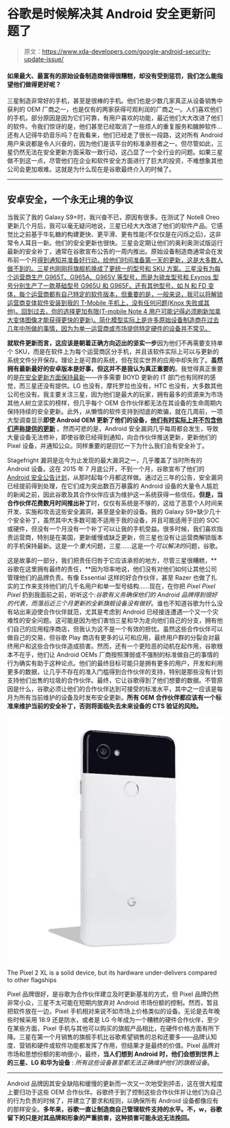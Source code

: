 # 谷歌是时候解决其 Android 安全更新问题了

> 原文：<https://www.xda-developers.com/google-android-security-update-issue/>

#### 如果最大、最富有的原始设备制造商做得很糟糕，却没有受到惩罚，我们怎么能指望他们做得更好呢？

三星制造非常好的手机，甚至是很棒的手机。他们也是少数几家真正从设备销售中获利的 OEM 厂商之一，也是仅有的两家获得可观利润的厂商之一。人们喜欢他们的手机，部分原因是因为它们可靠，有用户喜欢的功能，最近他们大大改进了他们的软件。令我们惊讶的是，他们甚至已经取消了一些烦人的重复服务和臃肿软件...还有人记得牛奶音乐吗？在我看来，他们已经走了很长一段路，这对所有 Android 用户来说都是令人兴奋的，因为他们是该平台的标准承担者之一。但尽管如此，三星仍然无法在安全更新方面采取一致行动，这凸显了一个全行业的问题。如果三星做不到这一点，尽管他们在企业和软件安全方面进行了巨大的投资，不难想象其他公司会更加艰难。这就是为什么现在是谷歌最终介入的时候了。

* * *

## 安卓安全，一个永无止境的争议

当我买了我的 Galaxy S9+时，我兴奋不已，原因有很多。在测试了 Note8 Oreo 更新几个月后，我可以毫无疑问地说，三星已经大大改进了他们的软件产品。它感觉比之前基于牛轧糖的构建更快、更平滑、更有性能(不仅仅是在闪烁之后)，这非常令人耳目一新。他们的安全更新也很快。三星会定期让他们的奥利奥测试版运行最新的安全补丁，通常在谷歌宣布公告的一周内推出。原始设备制造商通常会在发布前一个月[得到通知并准备好行动，给他们时间准备第一天的更新，这是大多数人做不到的。三星也刚刚将旗舰机换成了更统一的型号和 SKU 方案。三星没有为每个运营商生产 G965T、G965A、G965V 等型号，而是为骁龙型号和 Exynos 型号分别生产了一款基础型号 G965U 和 G965F。还有其他型号，如 N 和 FD 变体，每个运营商都有自己特定的软件版本，但重要的是，一般来说，我可以将解锁运营商变体软件安装到我的 T-Mobile 手机上，没有任何问题(Knox 失败或其他)。回到过去，你的选择更加有限(T-mobile Note 4 用户可能记得必须刷新加拿大变体图像才能获得更快的更新)。简化模型实际上是许多原始设备制造商在过去几年中所做的事情，因为为单一运营商或市场提供特定硬件的设备并不常见。](https://www.androidcentral.com/android-security-bulletin)

**就软件更新而言，这应该是朝着正确方向迈出的坚实一步**因为他们不再需要支持单个 SKU，而是在软件上为每个运营商区分手机，并且该软件实际上可以与更新的系统文件分开保存。理论上是可靠的系统，但在现实世界的应用中却失败了。**虽然拥有最新最好的安卓版本是好事，但这并不是我认为真正重要的**。我觉得真正重要的是[在安全更新方面保持最新](https://www.xda-developers.com/new-phones-with-old-android-versions-why-security-patches-feature-updates-lessen-the-downsides/)——许多需要 BOYD 更新的 IT 部门也有同样的感觉，而三星还没有提供。LG 也没有，摩托罗拉也没有，HTC 也没有，大多数其他公司也没有。我主要关注三星，因为他们是最大的玩家，拥有最多的资源来为市场其他人树立坚实的榜样，但几乎每个 OEM 合作伙伴都无法在其设备的生命周期内保持持续的安全更新。此外，从懒惰的软件支持到彻底的欺骗，就在几周前，一项大型调查显示**即使 Android OEM 更新了他们的设备，[他们有时实际上并不包含他们声称提供的更新](https://www.xda-developers.com/android-oem-lying-security-patches/)** 。然而可悲的是，Android 安全漏洞几乎每周都会发生，导致大量设备无法修补，即使谷歌已经得到通知，向合作伙伴推送更新，更新他们的 Pixel 设备，并通知公众。同样重要的是回忆一下为什么我们会有安全补丁。

Stagefright 漏洞是迄今为止发现的最大漏洞之一，几乎覆盖了当时所有的 Android 设备。这在 2015 年 7 月底公开，不到一个月，谷歌宣布了他们的 [Android 安全公告计划](https://source.android.com/security/bulletin/2015-08-01)，从那时起每个月都这样做。通过近三年的公告，安全漏洞已经提前得到处理，在它们成为突出数百万暴露的 Android 设备的大量令人尴尬的新闻之前，因此谷歌及其合作伙伴应该为维护这一系统获得一些信任。**但是，当合作伙伴花费数月时间推出补丁**时，仅仅有系统是不够的，这给了恶意个人时间来开发、实施和攻击这些安全漏洞，甚至是全新的设备。我的 Galaxy S9+缺少几十个安全补丁，虽然其中大多数可能不适用于我的设备，并且可能适用于旧的 SOC 或硬件，但没有一个月没有一个补丁可以让我的手机受益。很多时候，我们喜欢指责运营商，特别是在美国，更新缓慢或缺乏更新，但三星也没有让运营商解锁版本的手机保持最新。这是一个*重大*问题，三星……这是一个*可以解决的*问题，谷歌。

这是故事的一部分，我们把责任归咎于它应该承担的地方，尽管三星很糟糕，**谷歌在这里拥有最终的责任，**因为坦率地说，他们没有对他们如何让其他公司管理他们的品牌负责。有像 Essential 这样的好合作伙伴，甚至 Razer 也做了扎实的工作来支持他们的几千名用户和单一型号结构……现在，在你把 *Pixel Pixel Pixel* 扔到我面前之前，听听这个:*谷歌有义务确保他们的 Android 品牌得到很好的代表，而落后近三个月更新的全新旗舰设备没有做好*。谁也不知道谷歌为什么没有站出来迫使合作伙伴就范，尤其是考虑到 Android 已经接连遭遇一个又一个灾难性的安全问题。这可能是因为他们害怕三星和华为走向他们自己的分支，拥有他们自己的应用程序商店，但我认为这不是一个有效的担忧。虽然这些合作伙伴可以做自己的交易，但谷歌 Play 商店有更多的认可和应用，最终用户群的分裂会对最终用户和这些合作伙伴造成损害。然而，还有一个更险恶的动机在起作用，谷歌根本不在乎，他们让 Android OEMs 厂商按照薄弱或不强制的标准做自己的事情的行为确实有助于这种论点。他们的最终目标可能只是拥有更多的用户，开发和利用更多的数据，让几乎不存在的准入门槛得到合作伙伴的支持，特别是那些没有计划支持他们出售的垃圾的合作伙伴。最终，它让谷歌得到了他们想要的数据。不管原因是什么，谷歌必须让他们的合作伙伴达到可接受的标准水平，其中之一应该是每月为所有当前维护的设备及时发布安全更新。**所有 OEM 合作伙伴都应该有一个标准来维护当前的安全补丁，否则将面临失去未来设备的 CTS 验证的风险。**

 <picture>![](img/30f3cbf689d286beb226d3cc79a3ed55.png)</picture> 

The Pixel 2 XL is a solid device, but its hardware under-delivers compared to other flagships

Pixel 品牌很好，是谷歌为合作伙伴建立及时更新基准的方式，但 Pixel 品牌仍然非常小众，三星不太可能在短期内放弃对 Android 市场份额的控制。然而，暂且把软件放在一边，Pixel 手机相对来说不如市场上价格类似的设备。无论是去年晚些时候采用 18:9 还是防水，或者是 LG 今年成为一个糟糕的硬件合作伙伴，至少在某些方面，Pixel 手机与其他可以购买的旗舰产品相比，在硬件价格方面有所下降。三星在第一个月销售的旗舰手机比谷歌希望销售的总和还要多——品牌认知度、营销和硬件或软件功能都发挥了作用，但结果才是最终的价值。Pixel 品牌对市场和思想份额的影响很小，最终，**当人们想到 Android 时，他们会想到世界上的三星、LG 和华为设备** : *所有这些设备甚至都无法正确维护他们的旗舰设备*。

* * *

Android 品牌因其安全缺陷和缓慢的更新而一次又一次地受到抨击，这在很大程度上要归功于这些 OEM 合作伙伴。谷歌终于到了控制这些合作伙伴并让他们为自己的行为负责的时候了，并建立了要求和规则，以确保所有 Android 设备都像应有的那样安全。**多年来，谷歌一直让制造商自己管理软件支持的水平。不，w，谷歌留下的只是对其品牌和形象的严重损害，这种损害可能永远无法挽回。**